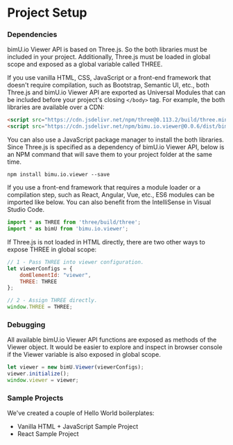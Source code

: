 # Project Setup

### Dependencies
bimU.io Viewer API is based on Three.js. So the both libraries must be included in your project. Additionally, Three.js must be loaded in global scope and exposed as a global variable called THREE.

If you use vanilla HTML, CSS, JavaScript or a front-end framework that doesn't require compilation, such as Bootstrap, Semantic UI, etc., both Three.js and bimU.io Viewer API are exported as Universal Modules that can be included before your project's closing ```</body>``` tag. For example, the both libraries are available over a CDN:

``` html
<script src="https://cdn.jsdelivr.net/npm/three@0.113.2/build/three.min.js" crossorigin="anonymous"></script>
<script src="https://cdn.jsdelivr.net/npm/bimu.io.viewer@0.0.6/dist/bimU.io.Viewer.umd.js" crossorigin="anonymous"></script>
```

You can also use a JavaScript package manager to install the both libraries. Since Three.js is specified as a dependency of bimU.io Viewer API, below is an NPM command that will save them to your project folder at the same time.

```
npm install bimu.io.viewer --save
```

If you use a front-end framework that requires a module loader or a compilation step, such as React, Angular, Vue, etc., ES6 modules can be imported like below. You can also benefit from the IntelliSense in Visual Studio Code.

``` javascript
import * as THREE from 'three/build/three';
import * as bimU from 'bimu.io.viewer';
```

If Three.js is not loaded in HTML directly, there are two other ways to expose THREE in global scope:

``` javascript
// 1 - Pass THREE into viewer configuration.
let viewerConfigs = {
    domElementId: "viewer",
    THREE: THREE
};

// 2 - Assign THREE directly.
window.THREE = THREE;
```

### Debugging
All available bimU.io Viewer API functions are exposed as methods of the Viewer object. It would be easier to explore and inspect in browser console if the Viewer variable is also exposed in global scope.

``` javascript
let viewer = new bimU.Viewer(viewerConfigs);
viewer.initialize();
window.viewer = viewer;
```

### Sample Projects
We've created a couple of Hello World boilerplates:

- Vanilla HTML + JavaScript Sample Project
- React Sample Project

